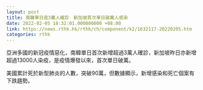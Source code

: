 ```yaml
---
layout: post
title: 南韓單日逾3萬人確診　新加坡首次單日破萬人感染
date: 2022-02-05 18:32:01.000000000 +08:00
link: https://news.rthk.hk/rthk/ch/component/k2/1632117-20220205.htm
categories: rthk
---
```


亞洲多國的新冠疫情惡化，南韓單日首次新增超過3萬人確診，新加坡昨日亦新增超過13000人染疫，是疫情爆發以來，首次單日破萬。

美國累計死於新型肺炎的人數，突破90萬，但數據顯示，新增感染和死亡個案有下跌趨勢。
